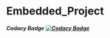 # Embedded_Project
##### Codacy Badge   [![Codacy Badge](https://app.codacy.com/project/badge/Grade/2ff63a08d4fd4a1db585fdf52b17b1ce)](https://www.codacy.com/gh/Akansha-nageshwar/Embedded_Project/dashboard?utm_source=github.com&amp;utm_medium=referral&amp;utm_content=Akansha-nageshwar/Embedded_Project&amp;utm_campaign=Badge_Grade)
